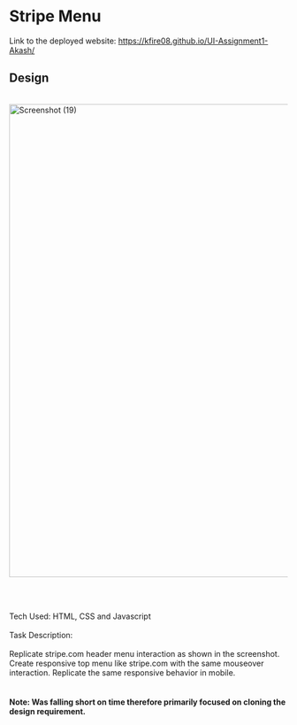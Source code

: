 # Stripe Menu
Link to the deployed website: https://kfire08.github.io/UI-Assignment1-Akash/
## Design
<br/>
<img width="855" alt="Screenshot (19)" src="https://user-images.githubusercontent.com/43553695/185808831-ac372efd-b245-41ec-a41b-74b1644656bf.png">

<br/><br/>

Tech Used: HTML, CSS and Javascript
<br/><br>
Task Description:
<br/>
<br/>
Replicate stripe.com header menu interaction as shown in the screenshot.
Create responsive top menu like stripe.com with the same mouseover interaction. Replicate the same responsive behavior in mobile. 
<br/>
<br/>
#### Note: Was falling short on time therefore primarily focused on cloning the design requirement.
